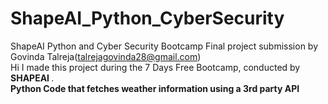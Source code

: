 # ShapeAI_Python_CyberSecurity
ShapeAI Python and Cyber Security Bootcamp Final project submission by Govinda Talreja(talrejagovinda28@gmail.com)
<br> Hi I made this project during the 7 Days Free Bootcamp, conducted by <b> SHAPEAI </b>.<br>
<b> Python Code that fetches weather information using a 3rd party API <b>

